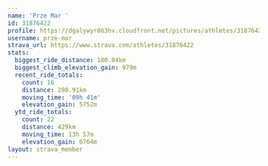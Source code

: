 ```yaml
---
name: 'Prze Mar '
id: 31876422
profile: https://dgalywyr863hv.cloudfront.net/pictures/athletes/31876422/22548952/4/large.jpg
username: prze-mar
strava_url: https://www.strava.com/athletes/31876422
stats:
  biggest_ride_distance: 180.04km
  biggest_climb_elevation_gain: 979m
  recent_ride_totals:
    count: 16
    distance: 280.91km
    moving_time: '09h 41m'
    elevation_gain: 5752m
  ytd_ride_totals:
    count: 22
    distance: 429km
    moving_time: 13h 57m
    elevation_gain: 6764m
layout: strava_member
--- 
```

